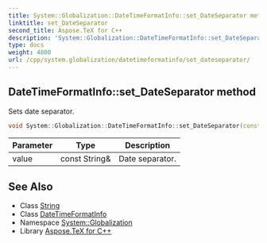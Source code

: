 ```yaml
---
title: System::Globalization::DateTimeFormatInfo::set_DateSeparator method
linktitle: set_DateSeparator
second_title: Aspose.TeX for C++
description: 'System::Globalization::DateTimeFormatInfo::set_DateSeparator method. Sets date separator in C++.'
type: docs
weight: 4800
url: /cpp/system.globalization/datetimeformatinfo/set_dateseparator/
---
```

## DateTimeFormatInfo::set_DateSeparator method


Sets date separator.

```cpp
void System::Globalization::DateTimeFormatInfo::set_DateSeparator(const String &value)
```


| Parameter | Type | Description |
| --- | --- | --- |
| value | const String\& | Date separator. |

## See Also

* Class [String](../../../system/string/)
* Class [DateTimeFormatInfo](../)
* Namespace [System::Globalization](../../)
* Library [Aspose.TeX for C++](../../../)
